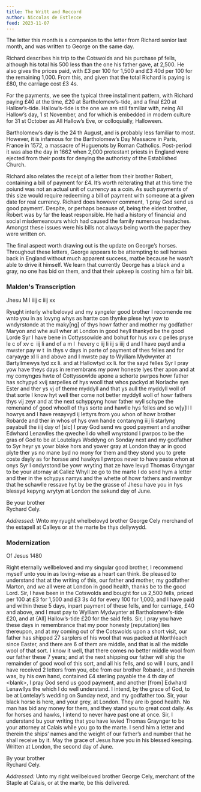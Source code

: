 ```yaml
---
title: The Writt and Reccord
author: Niccolas de Estlecce
feed: 2023-11-07
---
```


The letter this month is a companion to the letter from Richard senior last month, and was written to
George on the same day.

Richard describes his trip to the Cotswolds and his purchase pf fells, although his total his 500 less
than the one his father gave, at 2,500. He also gives the prices paid, with £3 per 100 for 1,500 and
£3 40d per 100 for the remaining 1,000. From this, and given that the total Richard is paying is £80,
the carriage cost £3 4s.

For the payments, we see the typical three installment pattern, with Richard paying £40 at the time,
£20 at Bartholomew’s-tide, and a final £20 at Hallow’s-tide. Hallow’s-tide is the one we are still
familiar with, neing All Hallow’s day, 1 st November, and for which is embedded in modern culture
for 31 st October as All Hallow’s Eve, or colloquially, Halloween.

Bartholomew’s day is the 24 th August, and is probably less familiar to most. However, it is infamous
for the Bartholomew’s Day Massacre in Paris, France in 1572, a massacre of Huguenots by Roman
Catholics. Post-period it was also the day in 1662 when 2,000 protestant priests in England were
ejected from their posts for denying the authoristy of the Established Church.

Richard also relates the receipt of a letter from their brother Robert, containing a bill of payment for
£4. It’s worth reiterating that at this time the poiund was not an actual unit of currency as a coin. As
such payments of this size would require redeeming a bill of payment with someone at a given date
for real currency. Richard does however comment, ‘I pray God send us good payment’. Despite, or
perhaps because of, being the eldest brother, Robert was by far the least responsible. He had a
history of financial and social misdemeanours which had caused the family numerous headaches.
Amongst these issues were his bills not always being worth the paper they were written on.

The final aspect worth drawing out is the update on George’s horses. Throughout these letters,
George appears to be attempting to sell horses back in England without much apparent success,
matbe because he wasn’t able to drive it himself. We learn that currently George has a black and a
gray, no one has bid on them, and that their upkeep is costing him a fair bit.

### Malden&#39;s Transcription

Jhesu M l iiij c iiij xx

Ryught interly whelbelovyd and my syngeler good brother I recomende me wnto you in as
lovyng whys as hartte con thynke plese hyt yow to wndyrstonde at the maky[ng] of thys
howr father and mother my godfather Maryon and whe aull wher at London in good heyll
thankyd be the good Lorde Syr I have bene in Cottyssowlde and bohut for hus xxv c pelles
pryse le c of xv c  iij li and of a m l  hevery c iij li iij s iiij d and I have payd and a mwster pay
w t  in thys v days in parte of payment of thes felles and for caryayge xl li and above and I
mwste pay to Wylliam Mydwynter at Bartyllmewys tyd xx li. and at Hallowtyd xx li. for the
sayd felles Syr I pray yow have theys days in remembrans my powr honeste lyes ther
apon and at my comynges hwte of Cottyssowlde apone a schorte pwrpos howr father has
schypyd xvij sarpelles of hys wooll that whos packyd at Norlache syn Ester and ther ys vj
of theme myddyll and that ys aull the myddyll woll of that sorte I know hyt well ther come
not better myddyll woll of howr fathers thys vij zeyr and at the next schyppyng howr father
wyll schype the remenand of good whooll of thys sorte and hawlle hys felles and so w[y]ll I
howrys and I have resayvyd ij lettyrs from you whon of howr brother Robarde and ther in
whos of hys own hande contanyng iiij li starlyng payabull the iiij day of [sic] I pray God
send ws good payment and another Edwhard Lenawlles the qweche I do whell wnyrstond I
pwrpos to be the gras of God to be at Loutelays Woddyng on Sonday next and my
godfather to Syr heyr ys yowr blake hors and yower gray at London thay ar in good plyte
ther ys no mane byd no mony for them and they stond you to grete coste dayly as for
horsse and hawkys I pwrpos never to have paste whon at onys Syr I ondyrstond be yowr
wryting that ze have levyd Thomas Grayngar to be your atornay at Callez Whyll ze go to
the marte I do send hym a letter and ther in the schypys namys and the whette of howr
fathers and nwmbyr that he schawlle ressave hyt by be the grasse of Jhesu have you in
hys blessyd kepyng wrytyn at London the sekund day of June.

Be your brother  
Rychard Cely.

_Addressed:_ Wnto my ryught whelbelovyd brother George Cely merchand of the estapell at
Calleys or at the marte be thys dellywydd.

### Modernization

Of Jesus 1480

Right eternally wellbeloved and my singular good brother, I recommend myself unto you in
as loving-wise as a heart can think. Be pleased to understand that at the writing of this, our
father and mother, my godfather Marton, and we all were at London in good health, thanks
be to the good Lord. Sir, I have been in the Cotswolds and bought for us 2,500 fells, priced
per 100 at £3 for 1,500 and £3 3s 4d for every 100 for 1,000, and I have paid and within
these 5 days, inpart payment of these fells, and for carriage, £40 and above, and I must
pay to Wylliam Mydwynter at Bartholomew’s-tide £20, and at {All] Hallow’s-tide £20 for the
said fells. Sir, I pray you have these days in remembrance that my poor honesty
[reputation] lies thereupon, and at my coming out of the Cotswolds upon a short visit, our
father has shipped 27 sarplers of his wool that was packed at Northleach since Easter, and
there are 6 of them are middle, and that is all the middle wool of that sort. I know it well,
that there comes no better middle wool from our father these 7 years; and at the next
shipping our father will ship the remainder of good wool of this sort, and all his fells, and so
will I ours, and I have received 2 letters from you, obe from our brother Robarde, and
therein was, by his own hand, contained £4 sterling payable the 4 th day of &lt;blank&gt;, I pray
God send us good payment, and another [from] Edwhard Lenawllys the which I do well
understand. I intend, by the grace of God, to be at Lontelay’s wedding on Sunday next,
and my godfather too. Sir, your black horse is here, and your grey, at London. They are ib
good health. No man has bid any money for them, and they stand you to great cost daily.
As for horses and hawks, I intend to never have past one at once. Sir, I understand bu
your writing that you have levied Thomas Graynger to be your attorney at Calais while you
go to the marte. I send him a letter and therein the ships’ names and the weight of our
father’s and number that he shall receive by it. May the grace of Jesus have you in his
blessed keeping. Written at London, the second day of June.

By your brother  
Rychard Cely.

_Addressed:_ Unto my right wellbeloved brother George Cely, merchant of the Staple at
Calais, or at the marte, be this delivered.
